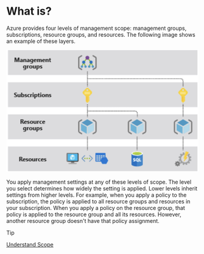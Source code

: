 # What is?

Azure provides four levels of management scope: management groups, subscriptions, resource groups, and resources. The following image shows an example of these layers.

![scope](./img/mgm_scope.png "The four levels of scope in Azure: management groups, subscriptions, resource groups, and resources")

You apply management settings at any of these levels of scope. The level you select determines how widely the setting is applied. Lower levels inherit settings from higher levels. For example, when you apply a policy to the subscription, the policy is applied to all resource groups and resources in your subscription. When you apply a policy on the resource group, that policy is applied to the resource group and all its resources. However, another resource group doesn't have that policy assignment.

>[!TIP]
>[Understand Scope](https://learn.microsoft.com/en-us/azure/azure-resource-manager/management/overview#understand-scope)
